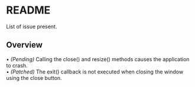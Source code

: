 # README

List of issue present.

## Overview

• <i>(Pending)</i> Calling the close() and resize() methods causes the application to crash. <br>
• <i>(Patched)</i> The exit() callback is not executed when closing the window using the close button.
